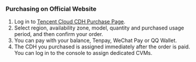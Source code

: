 ### Purchasing on Official Website


1. Log in to [Tencent Cloud CDH Purchase Page](https://buy.qcloud.com/cdh).
2. Select region, availability zone, model, quantity and purchased usage period, and then confirm your order.
3. You can pay with your balance, Tenpay, WeChat Pay or QQ Wallet.
4. The CDH you purchased is assigned immediately after the order is paid. You can log in to the console to assign dedicated CVMs.

